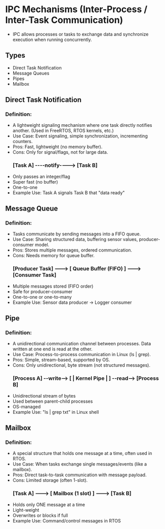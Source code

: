 # IPC Mechanisms (Inter-Process / Inter-Task Communication)
- IPC allows processes or tasks to exchange data and synchronize execution when running concurrently.
## Types
- Direct Task Notification
- Message Queues
- Pipes
- Mailbox
## Direct Task Notification
### Definition:
- A lightweight signaling mechanism where one task directly notifies another. (Used in FreeRTOS, RTOS kernels, etc.)
- Use Case: Event signaling, simple synchronization, incrementing counters.
- Pros: Fast, lightweight (no memory buffer).
- Cons: Only for signal/flags, not for large data.
  ### [Task A] ----notify----> [Task B]
- Only passes an integer/flag
- Super fast (no buffer)
- One-to-one
-  Example Use: Task A signals Task B that "data ready"
## Message Queue
### Definition:
- Tasks communicate by sending messages into a FIFO queue.
- Use Case: Sharing structured data, buffering sensor values, producer-consumer model.
- Pros: Stores multiple messages, ordered communication.
- Cons: Needs memory for queue buffer.
  ### [Producer Task] ---> [ Queue Buffer (FIFO) ] ---> [Consumer Task]
- Multiple messages stored (FIFO order)
- Safe for producer-consumer
- One-to-one or one-to-many
- Example Use: Sensor data producer → Logger consumer
## Pipe
### Definition:
- A unidirectional communication channel between processes. Data written at one end is read at the other.
- Use Case: Process-to-process communication in Linux (ls | grep).
- Pros: Simple, stream-based, supported by OS.
- Cons: Only unidirectional, byte stream (not structured messages).
  ###  [Process A] --write--> [   | Kernel Pipe |   ] --read--> [Process B]
- Unidirectional stream of bytes
- Used between parent-child processes
- OS-managed
- Example Use: "ls | grep txt" in Linux shell
## Mailbox
### Definition:
- A special structure that holds one message at a time, often used in RTOS.
- Use Case: When tasks exchange single messages/events (like a mailbox).
- Pros: Direct task-to-task communication with message payload.
- Cons: Limited storage (often 1-slot).
  ### [Task A] ---> [ Mailbox (1 slot) ] ---> [Task B]
- Holds only ONE message at a time
- Light-weight
- Overwrites or blocks if full
- Example Use: Command/control messages in RTOS
